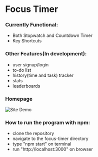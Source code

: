 # Focus Timer

### Currently Functional:
- Both Stopwatch and Countdown Timer
- Key Shortcuts

### Other Features(In development):
- user signup/login
- to-do list
- history(time and task) tracker
- stats
- leaderboards

### Homepage
![Site Demo](readme-img/homepage.png)

### How to run the program with npm:
- clone the repository
- navigate to the focus-timer directory
- type "npm start" on terminal 
- run "http://localhost:3000" on browser

